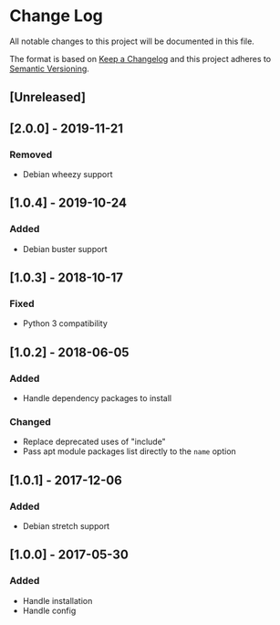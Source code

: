 # Change Log
All notable changes to this project will be documented in this file.

The format is based on [Keep a Changelog](http://keepachangelog.com/)
and this project adheres to [Semantic Versioning](http://semver.org/).

## [Unreleased]

## [2.0.0] - 2019-11-21
### Removed
- Debian wheezy support

## [1.0.4] - 2019-10-24
### Added
- Debian buster support

## [1.0.3] - 2018-10-17
### Fixed
- Python 3 compatibility

## [1.0.2] - 2018-06-05
### Added
- Handle dependency packages to install

### Changed
- Replace deprecated uses of "include"
- Pass apt module packages list directly to the `name` option

## [1.0.1] - 2017-12-06
### Added
- Debian stretch support

## [1.0.0] - 2017-05-30
### Added
- Handle installation
- Handle config
